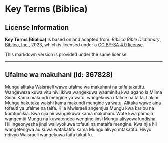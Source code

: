 # Key Terms (Biblica)

## License Information

**Key Terms (Biblica)** is based on and adapted from: _Biblica Bible Dictionary_, [Biblica, Inc.](https://www.biblica.com/), 2023, which is licensed under a [CC BY-SA 4.0 license](https://creativecommons.org/licenses/by-sa/4.0/legalcode.en).

This markdown version is provided under the same license.



--------------------------------

## Ufalme wa makuhani (id: 367828)

Mungu alitaka Waisraeli wawe ufalme wa makuhani na taifa takatifu. Wangeweza kuwa vitu hivi ikiwa wangekuwa waaminifu kwa agano la Mlima Sinai. Kama makundi mengine ya watu, wangekuwa ufalme na taifa. Lakini Mungu hakutaka waishi kama makundi mengine ya watu. Alitaka wawe aina tofauti ya ufalme na taifa. Kila Mwisraeli angemjua Mungu kwa karibu na kumtumikia. Kwa njia hii wangekuwa kama makuhani. Wote kwa pamoja wangemtii Mungu na kuwatendea wengine jinsi Mungu alivyowafundisha. Hii ingeonyesha jinsi walivyokuwa tofauti na mataifa mengine. Kwa njia hii wangetengwa au kuwa watakatifu kama Mungu alivyo mtakatifu. Hivyo ndivyo Waisraeli wangekuwa taifa takatifu.


